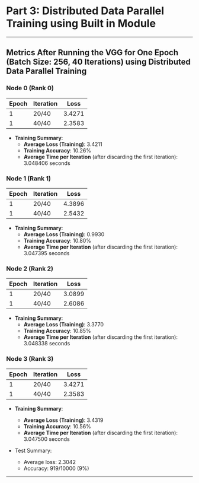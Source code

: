 # Part 3: Distributed Data Parallel Training using Built in Module

---

## Metrics After Running the VGG for One Epoch (Batch Size: 256, 40 Iterations) using Distributed Data Parallel Training

### Node 0 (Rank 0)

| Epoch | Iteration | Loss   |
| ----- | --------- | ------ |
| 1     | 20/40     | 3.4271 |
| 1     | 40/40     | 2.3583 |

- **Training Summary**:
  - **Average Loss (Training)**: 3.4211
  - **Training Accuracy**: 10.26%
  - **Average Time per Iteration** (after discarding the first iteration): 3.048406 seconds

### Node 1 (Rank 1)

| Epoch | Iteration | Loss   |
| ----- | --------- | ------ |
| 1     | 20/40     | 4.3896 |
| 1     | 40/40     | 2.5432 |

- **Training Summary**:
  - **Average Loss (Training)**: 0.9930
  - **Training Accuracy**: 10.80%
  - **Average Time per Iteration** (after discarding the first iteration): 3.047395 seconds

### Node 2 (Rank 2)

| Epoch | Iteration | Loss   |
| ----- | --------- | ------ |
| 1     | 20/40     | 3.0899 |
| 1     | 40/40     | 2.6086 |

- **Training Summary**:
  - **Average Loss (Training)**: 3.3770
  - **Training Accuracy**: 10.85%
  - **Average Time per Iteration** (after discarding the first iteration): 3.048338 seconds

### Node 3 (Rank 3)

| Epoch | Iteration | Loss   |
| ----- | --------- | ------ |
| 1     | 20/40     | 3.4271 |
| 1     | 40/40     | 2.3583 |

- **Training Summary**:

  - **Average Loss (Training)**: 3.4319
  - **Training Accuracy**: 10.56%
  - **Average Time per Iteration** (after discarding the first iteration): 3.047500 seconds

- Test Summary:
  - Average loss: 2.3042
  - Accuracy: 919/10000 (9%)

---
